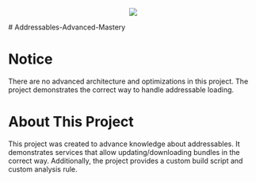 <p align="center">
 <img src = "https://img.shields.io/badge/Unity_Version-2022.3.8f1-blue?style=for-the-badge&logo=unity&logoColor=white&label=Unity%20Version&labelColor=black">
</p>
# Addressables-Advanced-Mastery

# Notice
There are no advanced architecture and optimizations in this project. The project demonstrates the correct way to handle addressable loading.

# About This Project
This project was created to advance knowledge about addressables. It demonstrates services that allow updating/downloading bundles in the correct way. Additionally, the project provides a custom build script and custom analysis rule.
